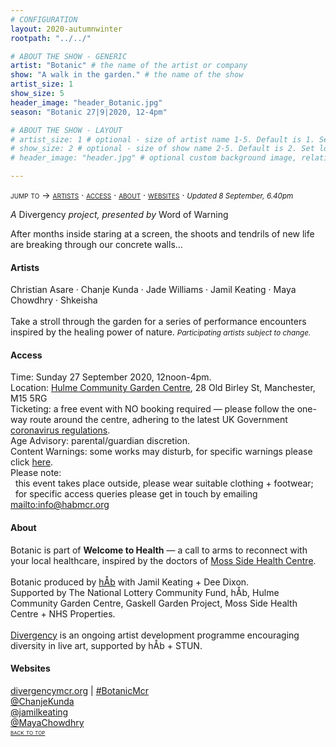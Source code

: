 ```yaml
---
# CONFIGURATION
layout: 2020-autumnwinter
rootpath: "../../"

# ABOUT THE SHOW - GENERIC
artist: "Botanic" # the name of the artist or company
show: "A walk in the garden." # the name of the show
artist_size: 1
show_size: 5
header_image: "header_Botanic.jpg"  
season: "Botanic 27|9|2020, 12-4pm"

# ABOUT THE SHOW - LAYOUT
# artist_size: 1 # optional - size of artist name 1-5. Default is 1. Set longer names to lower values
# show_size: 2 # optional - size of show name 2-5. Default is 2. Set longer names to lower values
# header_image: "header.jpg" # optional custom background image, relative to current page

---
```

<span style='font-variant: small-caps'>jump to → [artists](/current/2020-autumnwinter/botanic/#artists) · [access](/current/2020-autumnwinter/botanic/#access) · [about](/current/2020-autumnwinter/botanic/#about) · [websites](/current/2020-autumnwinter/botanic/#websites)</span> · <small>*Updated 8 September, 6.40pm*</small>     
        
*A* Divergency *project, presented by* Word of Warning        
        
After months inside staring at a screen, the shoots and tendrils of new life are breaking through our concrete walls…         
         
#### Artists       
Christian Asare · Chanje Kunda · Jade Williams · Jamil Keating · Maya Chowdhry · Shkeisha<br><br>Take a stroll through the garden for a series of performance encounters inspired by the healing power of nature. <small>*Participating artists subject to change.*</small>        
        
#### Access            
Time: Sunday 27 September 2020, 12noon-4pm.<br>Location: <a href="http://hulmegardencentre.org.uk" target="_blank">Hulme Community Garden Centre</a>, 28 Old Birley St, Manchester, M15 5RG<br>Ticketing: a free event with NO booking required — please follow the one-way route around the centre, adhering to the latest UK Government <a href="http://www.gov.uk/coronavirus" target="_blank">coronavirus regulations</a>.<br>Age Advisory: parental/guardian discretion.<br>Content Warnings: some works may disturb, for specific warnings please click [here](/warnings).<br>Please note:<br>&nbsp;&nbsp;this event takes place outside, please wear suitable clothing + footwear;<br>&nbsp;&nbsp;for specific access queries please get in touch by emailing <mailto:info@habmcr.org>         
          
#### About         
Botanic is part of **Welcome to Health** — a call to arms to reconnect with your local healthcare, inspired by the doctors of <a href="http://manchestermedical.org.uk" target="_blank">Moss Side Health Centre</a>.<br><br>Botanic produced by [hÅb](/hab) with Jamil Keating + Dee Dixon.<br>Supported by The National Lottery Community Fund, hÅb, Hulme Community Garden Centre, Gaskell Garden Project, Moss Side Health Centre + NHS Properties.<br><br><a href="http://divergencymcr.org" target="_blank">Divergency</a> is an ongoing artist development programme encouraging diversity in live art, supported by hÅb + STUN.         
         
#### Websites         
<a href="http://divergencymcr.org" target="_blank">divergencymcr.org</a> | <a href="http://twitter.com/hashtag/BotanicMcr" target="_blank">#BotanicMcr</a><br><a href="http://twitter.com/ChanjeKunda" target="_blank">@ChanjeKunda</a><br><a href="http://twitter.com/jamilkeating" target="_blank">@jamilkeating</a><br><a href="http://twitter.com/MayaChowdhry" target="_blank">@MayaChowdhry</a>                       
<small><span style='font-variant: small-caps'>[back to top](/current/2020-autumnwinter/botanic)</span></small>
